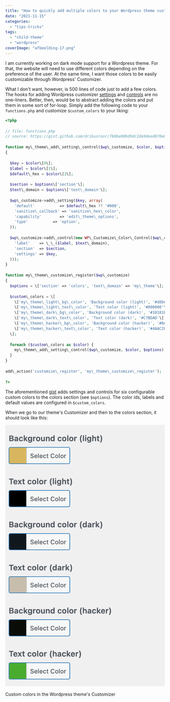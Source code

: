 ```yaml
---
title: "How to quickly add multiple colors to your Wordpress theme customizer"
date: "2021-11-15"
categories: 
  - "tips-tricks"
tags: 
  - "child-theme"
  - "wordpress"
coverImage: "afbeelding-17.png"
---
```


I am currently working on dark mode support for a Wordpress theme. For that, the website will need to use different colors depending on the preference of the user. At the same time, I want those colors to be easily customizable through Wordpress' Customizer.

What I don't want, however, is 500 lines of code just to add a few colors. The hooks for adding Wordpress customizer [settings](https://developer.wordpress.org/reference/classes/wp_customize_manager/add_setting/) and [controls](https://developer.wordpress.org/reference/classes/wp_customize_manager/add_control/) are no one-liners. Better, then, would be to abstract adding the colors and put them in some sort of for-loop. Simply add the following code to your `functions.php` and customize `$custom_colors` to your liking:

```php
<?php

// file: functions.php 
// source: https://gist.github.com/drikusroor/7b0be90bd9dc2de9deed870e621611c1

function my\_theme\_add\_setting\_control($wp\_customize, $color, $options)
{

  $key = $color\[0\];
  $label = $color\[1\];
  $default\_hex = $color\[2\];

  $section = $options\['section'\];
  $text\_domain = $options\['text\_domain'\];

  $wp\_customize->add\_setting($key, array(
    'default'           => $default\_hex ?? '#000',
    'sanitize\_callback' => 'sanitize\_hex\_color',
    'capability'        => 'edit\_theme\_options',
    'type'           => 'option',
  ));

  $wp\_customize->add\_control(new WP\_Customize\_Color\_Control($wp\_customize, $key, array(
    'label'    => \_\_($label, $text\_domain),
    'section'  => $section,
    'settings' => $key,
  )));
}

function my\_theme\_customize\_register($wp\_customize)
{
  $options = \['section' => 'colors', 'text\_domain' => 'my\_theme'\];

  $custom\_colors = \[
    \['my\_theme\_light\_bg\_color', 'Background color (light)', '#d8b65f'\],
    \['my\_theme\_light\_text\_color', 'Text color (light)', '#000000'\],
    \['my\_theme\_dark\_bg\_color', 'Background color (dark)', '#10181E'\],
    \['my\_theme\_dark\_text\_color', 'Text color (dark)', '#C7BDAD'\],
    \['my\_theme\_hacker\_bg\_color', 'Background color (hacker)', '#0A0D07'\],
    \['my\_theme\_hacker\_text\_color', 'Text color (hacker)', '#4AAC2F'\],
  \];

  foreach ($custom\_colors as $color) {
    my\_theme\_add\_setting\_control($wp\_customize, $color, $options);
  }
}

add\_action('customize\_register', 'my\_theme\_customize\_register');

?>
```

The aforementioned [gist](https://gist.github.com/drikusroor/7b0be90bd9dc2de9deed870e621611c1) adds settings and controls for six configurable custom colors to the colors section (see `$options`). The color ids, labels and default values are configured in `$custom_colors`.

When we go to our theme's Customizer and then to the colors section, it should look like this:

![](images/afbeelding-17.png)

Custom colors in the Wordpress theme's Customizer
